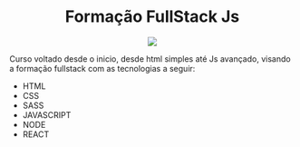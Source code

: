 <h1 align="center"> Formação FullStack Js </h1>
<p align="center">
<img src="http://img.shields.io/static/v1?label=STATUS&message=EM%20DESENVOLVIMENTO&color=GREEN&style=for-the-badge"/>
</p>


<p>Curso voltado desde o inicio, desde html simples até Js avançado, visando a formação fullstack com as tecnologias a seguir:</p>

<ul>
  <li>HTML</li>
  <li>CSS</li>
  <li>SASS</li>
  <li>JAVASCRIPT</li>
  <li>NODE</li>
  <li>REACT</li>
</ul>
